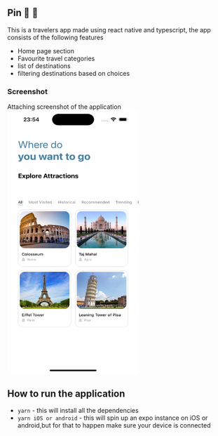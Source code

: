 ## Pin :tada: :rocket:

This is a travelers app made using react native and typescript, the app consists of the following features

- Home page section
- Favourite travel categories
- list of destinations
- filtering destinations based on choices

### Screenshot
Attaching screenshot of the application <br />
<img src="./assets/screenshot.png" height="600px" width="300px" />

## How to run the application

- `yarn` - this will install all the dependencies
- `yarn iOS or android` - this will spin up an expo instance on iOS or android,but for that to happen make sure your device is connected
